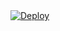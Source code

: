 <a href="https://heroku.com/deploy?template=https://github.com/gcamarenagomez/fbmessenger-liveagent-chatbot">
  <img src="https://www.herokucdn.com/deploy/button.svg" alt="Deploy">
</a>
